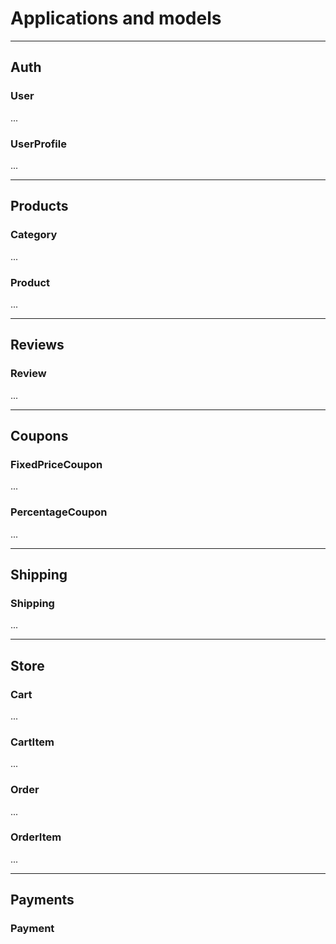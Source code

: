 # Applications and models
---

## Auth

### User
...

### UserProfile
...

---

## Products

### Category
...

### Product
...

---
## Reviews

### Review
...


---
## Coupons

### FixedPriceCoupon
...

### PercentageCoupon
...

---
## Shipping
### Shipping
...

---
## Store

### Cart
...

### CartItem
... 

### Order
...

### OrderItem
...

--- 
## Payments
### Payment

